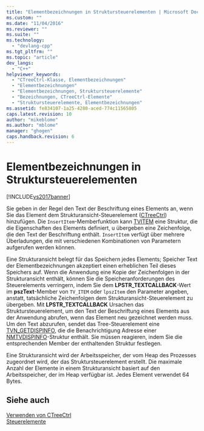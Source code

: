 ```yaml
---
title: "Elementbezeichnungen in Struktursteuerelementen | Microsoft Docs"
ms.custom: ""
ms.date: "11/04/2016"
ms.reviewer: ""
ms.suite: ""
ms.technology: 
  - "devlang-cpp"
ms.tgt_pltfrm: ""
ms.topic: "article"
dev_langs: 
  - "C++"
helpviewer_keywords: 
  - "CTreeCtrl-Klasse, Elementbezeichnungen"
  - "Elementbezeichnungen"
  - "Elementbezeichnungen, Struktursteuerelemente"
  - "Bezeichnungen, CTreeCtrl-Elemente"
  - "Struktursteuerelemente, Elementbezeichnungen"
ms.assetid: fe834107-1a25-4280-aced-774c11565805
caps.latest.revision: 10
author: "mikeblome"
ms.author: "mblome"
manager: "ghogen"
caps.handback.revision: 6
---
```

# Elementbezeichnungen in Struktursteuerelementen
[!INCLUDE[vs2017banner](../assembler/inline/includes/vs2017banner.md)]

Sie geben in der Regel den Text der Beschriftung eines Elements an, wenn Sie das Element dem Strukturansicht\-Steuerelement \([CTreeCtrl](../mfc/reference/ctreectrl-class.md)\) hinzufügen.  Die `InsertItem`\-Memberfunktion kann [TVITEM](http://msdn.microsoft.com/library/windows/desktop/bb773456) eine Struktur, die die Eigenschaften des Elements definiert, u übergeben eine Zeichenfolge, die den Text der Beschriftung enthält.  `InsertItem` verfügt über mehrere Überladungen, die mit verschiedenen Kombinationen von Parametern aufgerufen werden können.  
  
 Eine Strukturansicht belegt für das Speichern jedes Elements; Speicher Text der Elementbezeichnungen akzeptiert einen erheblichen Teil dieses Speichers auf.  Wenn die Anwendung eine Kopie der Zeichenfolgen in der Strukturansicht enthält, können Sie die Speicheranforderungen des Steuerelements verringern, indem Sie dem **LPSTR\_TEXTCALLBACK**\-Wert im **pszText**\-Member von `TV_ITEM` oder `lpszItem` den Parameter angeben, anstatt, tatsächliche Zeichenfolgen dem Strukturansicht\-Steuerelement zu übergeben.  Mit **LPSTR\_TEXTCALLBACK** Ursachen das Struktursteuerelement, um den Text der Beschriftung eines Elements aus der Anwendung abrufen, wenn das Element neu gezeichnet werden muss.  Um den Text abzurufen, sendet das Tree\-Steuerelement eine [TVN\_GETDISPINFO](http://msdn.microsoft.com/library/windows/desktop/bb773518), die die Benachrichtigung Adresse einer [NMTVDISPINFO](http://msdn.microsoft.com/library/windows/desktop/bb773418)\-Struktur enthält.  Sie müssen reagieren, indem Sie die entsprechenden Member der enthaltenden Struktur festlegen.  
  
 Eine Strukturansicht wird der Arbeitsspeicher, der vom Heap des Prozesses zugeordnet wird, der das Struktursteuerelement erstellt.  Die maximale Anzahl der Elemente in einem Strukturansicht basiert auf den Arbeitsspeicher, der im Heap verfügbar ist.  Jedes Element verwendet 64 Bytes.  
  
## Siehe auch  
 [Verwenden von CTreeCtrl](../mfc/using-ctreectrl.md)   
 [Steuerelemente](../mfc/controls-mfc.md)